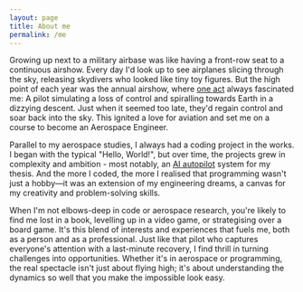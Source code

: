 ```yaml
---
layout: page
title: About me
permalink: /me
---
```

Growing up next to a military airbase was like having a front-row seat to a continuous airshow. Every day I'd look up to see airplanes slicing through the sky, releasing skydivers who looked like tiny toy figures. But the high point of each year was the annual airshow, where [one act](https://youtu.be/r5s6qrj3RLE?si=DYOu-OrdxxjVWbqw&t=78) always fascinated me: A pilot simulating a loss of control and spiralling towards Earth in a dizzying descent. Just when it seemed too late, they'd regain control and soar back into the sky. This ignited a love for aviation and set me on a course to become an Aerospace Engineer.

Parallel to my aerospace studies, I always had a coding project in the works. I began with the typical "Hello, World!", but over time, the projects grew in complexity and ambition - most notably, an [AI autopilot](https://repository.tudelft.nl/islandora/object/uuid%3A10f5fa68-f934-414a-9067-988f51f098cb?collection=education) system for my thesis. And the more I coded, the more I realised that programming wasn't just a hobby—it was an extension of my engineering dreams, a canvas for my creativity and problem-solving skills.

When I'm not elbows-deep in code or aerospace research, you're likely to find me lost in a book, levelling up in a video game, or strategising over a board game. It's this blend of interests and experiences that fuels me, both as a person and as a professional. Just like that pilot who captures everyone's attention with a last-minute recovery, I find thrill in turning challenges into opportunities. Whether it's in aerospace or programming, the real spectacle isn't just about flying high; it's about understanding the dynamics so well that you make the impossible look easy.
